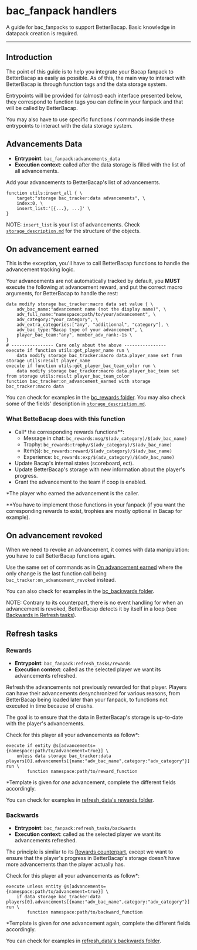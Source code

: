 # bac_fanpack handlers

A guide for bac_fanpacks to support BetterBacap. 
Basic knowledge in datapack creation is required.

---

## Introduction

The point of this guide is to help you integrate your Bacap fanpack to BetterBacap as easily as possible. As of this, the main way to interact with BetterBacap is through function tags and the data storage system.

Entrypoints will be provided for (almost) each interface presented below, they correspond to function tags you can define in your fanpack and that will be called by BetterBacap. 

You may also have to use specific functions / commands inside these entrypoints to interact with the data storage system.

## Advancements Data
- **Entrypoint**: `bac_fanpack:advancements_data`
- **Execution context**: called after the data storage is filled with the list of all advancements.

Add your advancements to BetterBacap's list of advancements.

```mcfunction
function utils:insert_all { \
    target:"storage bac_tracker:data advancements", \
    index:0, \
    insert_list:'[{...}, ...]' \
}
```

NOTE: `insert_list` is your list of advancements. Check [`storage_description.md`](storage_description.md) for the structure of the objects.


## On advancement earned
This is the exception, you'll have to call BetterBacap functions to handle the advancement tracking logic.

Your advancements are not automatically tracked by default, you **MUST** execute the following at advancement reward, and put the correct macro arguments, for BetterBacap to handle the rest:
```mcfunction
data modify storage bac_tracker:macro data set value { \
    adv_bac_name:"advancement name (not the display name)", \
    adv_full_name:"namespace:path/to/your/advancement", \
    adv_category:"your_category", \
    adv_extra_categories:["any", "additionnal", "category"], \
    adv_bac_type:"Bacap type of your advancement", \
    player_bac_team:"any", member_adv_rank:-1s \
}
# ---------------- Care only about the above ----------------
execute if function utils:get_player_name run \
    data modify storage bac_tracker:macro data.player_name set from storage utils:result player_name
execute if function utils:get_player_bac_team_color run \
    data modify storage bac_tracker:macro data.player_bac_team set from storage utils:result player_bac_team_color
function bac_tracker:on_advancement_earned with storage bac_tracker:macro data
```
You can check for examples in the [bc_rewards folder](data/bc_rewards/function/). You may also check some of the fields' description in [`storage_description.md`](storage_description.md).

### What BetteBacap does with this function
- Call\* the corresponding rewards functions\*\*: 
  - Message in chat: `bc_rewards:msg/$(adv_category)/$(adv_bac_name)`
  - Trophy: `bc_rewards:trophy/$(adv_category)/$(adv_bac_name)`
  - Item(s): `bc_rewards:reward/$(adv_category)/$(adv_bac_name)`
  - Experience: `bc_rewards:exp/$(adv_category)/$(adv_bac_name)`
- Update Bacap's internal states (scoreboard, ect).
- Update BetterBacap's storage with new information about the player's progress.
- Grant the advancement to the team if coop is enabled.

\*The player who earned the advancement is the caller.

\*\*You have to implement those functions in your fanpack (if you want the corresponding rewards to exist, trophies are mostly optional in Bacap for example).

## On advancement revoked
When we need to revoke an advancement, it comes with data manipulation: you have to call BetterBacap functions again. 

Use the same set of commands as in [On advancement earned](#on-advancement-earned) where the only change is the last function call being `bac_tracker:on_advancement_revoked` instead.

You can also check for examples in the [bc_backwards folder](data/bc_backwards/function/).

NOTE: Contrary to its counterpart, there is no event handling for when an advancement is revoked, BetterBacap detects it by itself in a loop (see [Backwards in Refresh tasks](#backwards)).

## Refresh tasks

### Rewards
- **Entrypoint**: `bac_fanpack:refresh_tasks/rewards`
- **Execution context**: called as the selected player we want its advancements refreshed.

Refresh the advancements not previously rewarded for that player.
Players can have their advancements desynchronized for various reasons, from BetterBacap being loaded later than your fanpack, to functions not executed in time because of crashs. 

The goal is to ensure that the data in BetterBacap's storage is up-to-date with the player's advancements.

Check for this player all your advancements as follow\*:
```mcfunction
execute if entity @s[advancements={namespace:path/to/advancement=true}] \
    unless data storage bac_tracker:data players[0].advancements[{name:"adv_bac_name",category:"adv_category"}] run \
        function namespace:path/to/reward_function
``` 

\*Template is given for *one* advancement, complete the different fields accordingly.

You can check for examples in [refresh_data's rewards folder](data/bac_tracker/function/refresh_data/player/category/rewards/).

### Backwards
- **Entrypoint**: `bac_fanpack:refresh_tasks/backwards`
- **Execution context**: called as the selected player we want its advancements refreshed.

The principle is similar to its [Rewards counterpart](#rewards), except we want to ensure that the player's progress in BetterBacap's storage doesn't have more advancements than the player actually has.

Check for this player all your advancements as follow\*:
```mcfunction
execute unless entity @s[advancements={namespace:path/to/advancement=true}] \
    if data storage bac_tracker:data players[0].advancements[{name:"adv_bac_name",category:"adv_category"}] run \
        function namespace:path/to/backward_function

``` 

\*Template is given for *one* advancement again, complete the different fields accordingly.

You can check for examples in [refresh_data's backwards folder](data/bac_tracker/function/refresh_data/player/category/backwards/).
